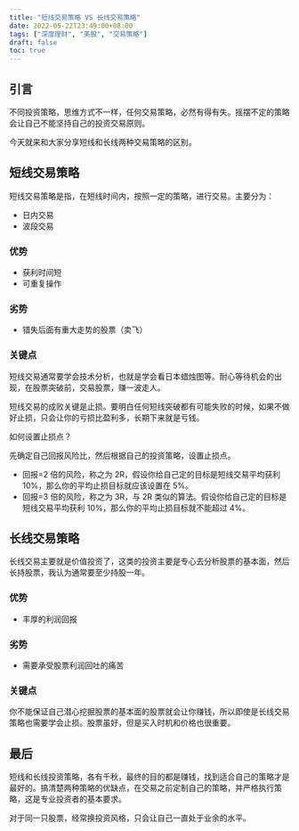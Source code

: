 ```yaml
---
title: "短线交易策略 VS 长线交易策略"
date: 2022-05-22T23:49:00+08:00
tags: ["深度理财", "美股", "交易策略"]
draft: false
toc: true
---
```


## 引言

不同投资策略，思维方式不一样，任何交易策略，必然有得有失。摇摆不定的策略会让自己不能坚持自己的投资交易原则。

今天就来和大家分享短线和长线两种交易策略的区别。

## 短线交易策略

短线交易策略是指，在短线时间内，按照一定的策略，进行交易。主要分为：

- 日内交易
- 波段交易

### 优势

- 获利时间短
- 可重复操作

### 劣势

- 错失后面有重大走势的股票（卖飞）

### 关键点

短线交易通常要学会技术分析，也就是学会看日本蜡烛图等。耐心等待机会的出现，在股票突破前，交易股票，赚一波走人。

短线交易的成败关键是止损。要明白任何短线突破都有可能失败的时候，如果不做好止损，只会让你的亏损比盈利多，长期下来就是亏钱。

如何设置止损点？

先确定自己回报风险比，然后根据自己的投资策略，设置止损点。

- 回报=2 倍的风险，称之为 2R，假设你给自己定的目标是短线交易平均获利 10%，那么你的平均止损目标就应该设置在 5%。
- 回报=3 倍的风险，称之为 3R，与 2R 类似的算法。假设你给自己定的目标是短线交易平均获利 10%，那么你的平均止损目标就不能超过 4%。

## 长线交易策略

长线交易主要就是价值投资了，这类的投资主要是专心去分析股票的基本面，然后长持股票，我认为通常要至少持股一年。


### 优势

- 丰厚的利润回报

### 劣势

- 需要承受股票利润回吐的痛苦

### 关键点

你不能保证自己潜心挖掘股票的基本面的股票就会让你赚钱，所以即使是长线交易策略也需要学会止损。股票虽好，但是买入时机和价格也很重要。


## 最后

短线和长线投资策略，各有千秋，最终的目的都是赚钱，找到适合自己的策略才是最好的。搞清楚两种策略的优缺点，在交易之前定制自己的策略，并严格执行策略，这是专业投资者的基本要求。

对于同一只股票，经常换投资风格，只会让自己一直处于业余的水平。






